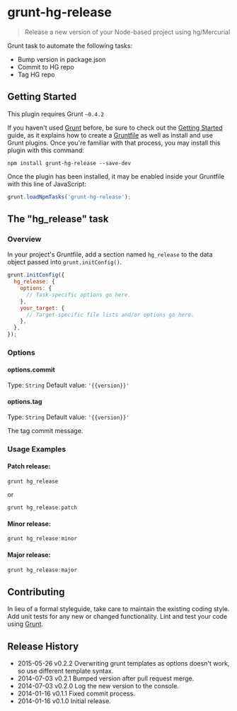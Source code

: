 # grunt-hg-release

> Release a new version of your Node-based project using hg/Mercurial

Grunt task to automate the following tasks:
- Bump version in package.json
- Commit to HG repo
- Tag HG repo

## Getting Started
This plugin requires Grunt `~0.4.2`

If you haven't used [Grunt](http://gruntjs.com/) before, be sure to check out the [Getting Started](http://gruntjs.com/getting-started) guide, as it explains how to create a [Gruntfile](http://gruntjs.com/sample-gruntfile) as well as install and use Grunt plugins. Once you're familiar with that process, you may install this plugin with this command:

```shell
npm install grunt-hg-release --save-dev
```

Once the plugin has been installed, it may be enabled inside your Gruntfile with this line of JavaScript:

```js
grunt.loadNpmTasks('grunt-hg-release');
```

## The "hg_release" task

### Overview
In your project's Gruntfile, add a section named `hg_release` to the data object passed into `grunt.initConfig()`.

```js
grunt.initConfig({
  hg_release: {
    options: {
      // Task-specific options go here.
    },
    your_target: {
      // Target-specific file lists and/or options go here.
    },
  },
});
```

### Options

#### options.commit
Type: `String`
Default value: `'{{version}}'`

#### options.tag
Type: `String`
Default value: `'{{version}}'`

The tag commit message.

### Usage Examples

#### Patch release:
```js
grunt hg_release
```

or

```js
grunt hg_release:patch
```

#### Minor release:
```js
grunt hg_release:minor
```

#### Major release:
```js
grunt hg_release:major
```

## Contributing
In lieu of a formal styleguide, take care to maintain the existing coding style. Add unit tests for any new or changed functionality. Lint and test your code using [Grunt](http://gruntjs.com/).

## Release History
* 2015-05-26	v0.2.2	Overwriting grunt templates as options doesn't work, so use different template syntax.
* 2014-07-03	v0.2.1	Bumped version after pull request merge.
* 2014-07-03	v0.2.0	Log the new version to the console.
* 2014-01-16	v0.1.1	Fixed commit process.
* 2014-01-16	v0.1.0	Initial release.